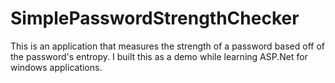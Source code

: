 # SimplePasswordStrengthChecker
This is an application that measures the strength of a password based off of the password's entropy. I built this as a demo while learning ASP.Net for windows applications.
